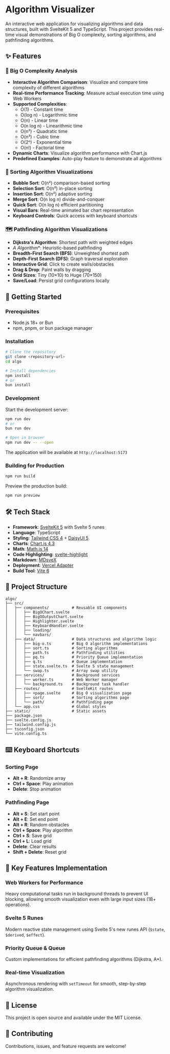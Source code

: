 # Algorithm Visualizer

An interactive web application for visualizing algorithms and data structures, built with SvelteKit 5 and TypeScript. This project provides real-time visual demonstrations of Big O complexity, sorting algorithms, and pathfinding algorithms.

## ✨ Features

### 🔢 Big O Complexity Analysis
- **Interactive Algorithm Comparison**: Visualize and compare time complexity of different algorithms
- **Real-time Performance Tracking**: Measure actual execution time using Web Workers
- **Supported Complexities**:
  - O(1) - Constant time
  - O(log n) - Logarithmic time
  - O(n) - Linear time
  - O(n log n) - Linearithmic time
  - O(n²) - Quadratic time
  - O(n³) - Cubic time
  - O(2ⁿ) - Exponential time
  - O(n!) - Factorial time
- **Dynamic Charts**: Visualize algorithm performance with Chart.js
- **Predefined Examples**: Auto-play feature to demonstrate all algorithms

### 🔄 Sorting Algorithm Visualizations
- **Bubble Sort**: O(n²) comparison-based sorting
- **Selection Sort**: O(n²) in-place sorting
- **Insertion Sort**: O(n²) adaptive sorting
- **Merge Sort**: O(n log n) divide-and-conquer
- **Quick Sort**: O(n log n) efficient partitioning
- **Visual Bars**: Real-time animated bar chart representation
- **Keyboard Controls**: Quick access with keyboard shortcuts

### 🗺️ Pathfinding Algorithm Visualizations
- **Dijkstra's Algorithm**: Shortest path with weighted edges
- **A* Algorithm**: Heuristic-based pathfinding
- **Breadth-First Search (BFS)**: Unweighted shortest path
- **Depth-First Search (DFS)**: Graph traversal exploration
- **Interactive Grid**: Click to create walls/obstacles
- **Drag & Drop**: Paint walls by dragging
- **Grid Sizes**: Tiny (10×10) to Huge (70×150)
- **Save/Load**: Persist grid configurations locally

## 🚀 Getting Started

### Prerequisites
- Node.js 18+ or Bun
- npm, pnpm, or bun package manager

### Installation

```bash
# Clone the repository
git clone <repository-url>
cd algo

# Install dependencies
npm install
# or
bun install
```

### Development

Start the development server:

```bash
npm run dev
# or
bun run dev

# Open in browser
npm run dev -- --open
```

The application will be available at `http://localhost:5173`

### Building for Production

```bash
npm run build
```

Preview the production build:

```bash
npm run preview
```

## 🛠️ Tech Stack

- **Framework**: [SvelteKit 5](https://kit.svelte.dev/) with Svelte 5 runes
- **Language**: TypeScript
- **Styling**: [Tailwind CSS 4](https://tailwindcss.com/) + [DaisyUI 5](https://daisyui.com/)
- **Charts**: [Chart.js 4.3](https://www.chartjs.org/)
- **Math**: [Math.js 14](https://mathjs.org/)
- **Code Highlighting**: [svelte-highlight](https://github.com/metonym/svelte-highlight)
- **Markdown**: [MDsveX](https://mdsvex.pngwn.io/)
- **Deployment**: [Vercel Adapter](https://kit.svelte.dev/docs/adapter-vercel)
- **Build Tool**: [Vite 6](https://vitejs.dev/)

## 📁 Project Structure

```
algo/
├── src/
│   ├── components/          # Reusable UI components
│   │   ├── BigOChart.svelte
│   │   ├── BigOOutputChart.svelte
│   │   ├── Highlighter.svelte
│   │   ├── KeyboardHandler.svelte
│   │   ├── loading/
│   │   └── navbars/
│   ├── data/                # Data structures and algorithm logic
│   │   ├── big-o.ts         # Big O algorithm implementations
│   │   ├── sort.ts          # Sorting algorithms
│   │   ├── path.ts          # Pathfinding utilities
│   │   ├── pq.ts            # Priority Queue implementation
│   │   ├── q.ts             # Queue implementation
│   │   ├── state.svelte.ts  # Svelte 5 state management
│   │   └── swap.ts          # Array swap utility
│   ├── services/            # Background services
│   │   ├── worker.ts        # Web Worker manager
│   │   └── background.ts    # Background task handler
│   ├── routes/              # SvelteKit routes
│   │   ├── +page.svelte     # Big O visualization page
│   │   ├── sort/            # Sorting algorithms page
│   │   └── path/            # Pathfinding page
│   └── app.css              # Global styles
├── static/                  # Static assets
├── package.json
├── svelte.config.js
├── tailwind.config.js
├── tsconfig.json
└── vite.config.ts
```

## ⌨️ Keyboard Shortcuts

### Sorting Page
- **Alt + R**: Randomize array
- **Ctrl + Space**: Play animation
- **Delete**: Stop animation

### Pathfinding Page
- **Alt + S**: Set start point
- **Alt + E**: Set end point
- **Alt + R**: Random obstacles
- **Ctrl + Space**: Play algorithm
- **Ctrl + S**: Save grid
- **Ctrl + L**: Load grid
- **Delete**: Clear results
- **Shift + Delete**: Reset grid

## 🎯 Key Features Implementation

### Web Workers for Performance
Heavy computational tasks run in background threads to prevent UI blocking, allowing smooth visualization even with large input sizes (1B+ operations).

### Svelte 5 Runes
Modern reactive state management using Svelte 5's new runes API (`$state`, `$derived`, `$effect`).

### Priority Queue & Queue
Custom implementations for efficient pathfinding algorithms (Dijkstra, A*).

### Real-time Visualization
Asynchronous rendering with `setTimeout` for smooth, step-by-step algorithm visualization.

## 📝 License

This project is open source and available under the MIT License.

## 🤝 Contributing

Contributions, issues, and feature requests are welcome!